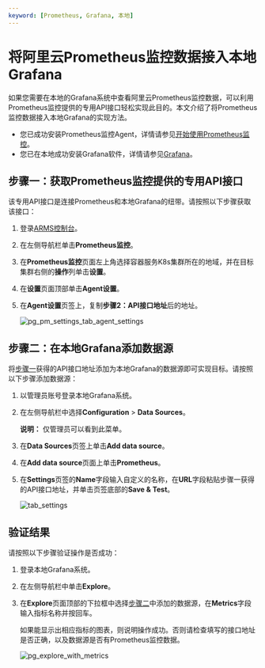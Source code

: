 ```yaml
---
keyword: [Prometheus, Grafana, 本地]
---
```


# 将阿里云Prometheus监控数据接入本地Grafana

如果您需要在本地的Grafana系统中查看阿里云Prometheus监控数据，可以利用Prometheus监控提供的专用API接口轻松实现此目的。本文介绍了将Prometheus监控数据接入本地Grafana的实现方法。

-   您已成功安装Prometheus监控Agent，详情请参见[开始使用Prometheus监控]()。
-   您已在本地成功安装Grafana软件，详情请参见[Grafana](https://grafana.com/docs/grafana/latest/getting-started/what-is-grafana/)。

## 步骤一：获取Prometheus监控提供的专用API接口

该专用API接口是连接Prometheus和本地Grafana的纽带。请按照以下步骤获取该接口：

1.  登录[ARMS控制台](https://arms-ap-southeast-1.console.aliyun.com/#/home)。

2.  在左侧导航栏单击**Prometheus监控**。

3.  在**Prometheus监控**页面左上角选择容器服务K8s集群所在的地域，并在目标集群右侧的**操作**列单击**设置**。

4.  在**设置**页面顶部单击**Agent设置**。

5.  在**Agent设置**页签上，复制**步骤2：API接口地址**后的地址。

    ![pg_pm_settings_tab_agent_settings](https://static-aliyun-doc.oss-accelerate.aliyuncs.com/assets/img/zh-CN/4584298951/p103094.png)


## 步骤二：在本地Grafana添加数据源

将[步骤一](#section_1i3_18o_66s)获得的API接口地址添加为本地Grafana的数据源即可实现目标。请按照以下步骤添加数据源：

1.  以管理员账号登录本地Grafana系统。

2.  在左侧导航栏中选择**Configuration** \> **Data Sources**。

    **说明：** 仅管理员可以看到此菜单。

3.  在**Data Sources**页签上单击**Add data source**。

4.  在**Add data source**页面上单击**Prometheus**。

5.  在**Settings**页签的**Name**字段输入自定义的名称，在**URL**字段粘贴步骤一获得的API接口地址，并单击页签底部的**Save & Test**。

    ![tab_settings](https://static-aliyun-doc.oss-accelerate.aliyuncs.com/assets/img/zh-CN/2584298951/p103095.png)


## 验证结果

请按照以下步骤验证操作是否成功：

1.  登录本地Grafana系统。

2.  在左侧导航栏中单击**Explore**。

3.  在**Explore**页面顶部的下拉框中选择[步骤二](#section_c98_ybh_a8a)中添加的数据源，在**Metrics**字段输入指标名称并按回车。

    如果能显示出相应指标的图表，则说明操作成功。否则请检查填写的接口地址是否正确，以及数据源是否有Prometheus监控数据。

    ![pg_explore_with_metrics](https://static-aliyun-doc.oss-accelerate.aliyuncs.com/assets/img/zh-CN/2584298951/p103096.png)


